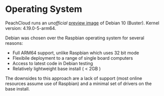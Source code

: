 # Operating System

PeachCloud runs an _unofficial_ [preview image](https://people.debian.org/~gwolf/raspberrypi3/20190628/) of Debian 10 (Buster). Kernel version: 4.19.0-5-arm64.

Debian was chosen over the Raspbian operating system for several reasons:

 - Full ARM64 support, unlike Raspbian which uses 32 bit mode
 - Flexibile deployment to a range of single board computers
 - Access to latest code in Debian testing
 - Relatively lightweight base install ( < 2GB )

The downsides to this approach are a lack of support (most online resources assume use of Raspbian) and a minimal set of drivers on the base install.
